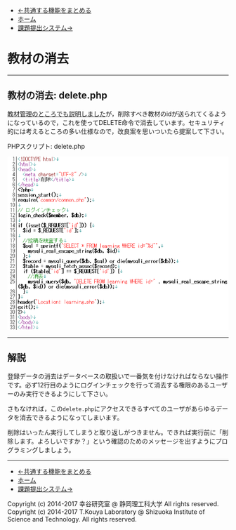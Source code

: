 * [←共通する機能をまとめる](http://cs-tklab.na-inet.jp/phpdb/Chapter5/system85.html)
* [ホーム](http://cs-tklab.na-inet.jp/phpdb/index.html)
* [課題提出システム→](http://cs-tklab.na-inet.jp/phpdb/Chapter5/system10.html)

# 教材の消去

------

## 教材の消去: delete.php

[教材管理のところでも説明しました](http://cs-tklab.na-inet.jp/phpdb/Chapter5/system8.html#delete)が，削除すべき教材のidが送られてくるようになっているので，これを使ってDELETE命令で消去しています。セキュリティ的には考えるところの多い仕様なので，改良案を思いついたら提案して下さい。

PHPスクリプト: delete.php

[![img](10_remove.assets/delete_php_common.png)](http://cs-tklab.na-inet.jp/phpdb/Chapter5/fig/delete_php_common.png)



------

## 解説

登録データの消去はデータベースの取扱いで一番気を付けなければならない操作です。必ず12行目のようにログインチェックを行って消去する権限のあるユーザーのみ実行できるようにして下さい。

さもなければ，この`delete.php`にアクセスできるすべてのユーザがあらゆるデータを消去できるようになってしまいます。

削除はいったん実行してしまうと取り返しがつきません。できれば実行前に「削除します。よろしいですか？」という確認のためのメッセージを出すようにプログラミングしましょう。

------

* [←共通する機能をまとめる](http://cs-tklab.na-inet.jp/phpdb/Chapter5/system85.html)
* [ホーム](http://cs-tklab.na-inet.jp/phpdb/index.html)
* [課題提出システム→](http://cs-tklab.na-inet.jp/phpdb/Chapter5/system10.html)

Copyright (c) 2014-2017 幸谷研究室 @ 静岡理工科大学 All rights reserved.
Copyright (c) 2014-2017 T.Kouya Laboratory @ Shizuoka Institute of Science and Technology. All rights reserved.